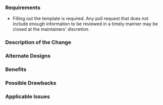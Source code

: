 ### Requirements

* Filling out the template is required. Any pull request that does not include enough information to be reviewed in a timely manner may be closed at the maintainers' discretion.

### Description of the Change

<!--

We must be able to understand the design of your change from this description.

-->

### Alternate Designs

<!-- Explain what other alternates were considered and why the proposed version was selected -->

### Benefits

<!-- What benefits will be realized by the code change? -->

### Possible Drawbacks

<!-- What are the possible side-effects or negative impacts of the code change? -->

### Applicable Issues

<!-- Enter any applicable Issues here -->
